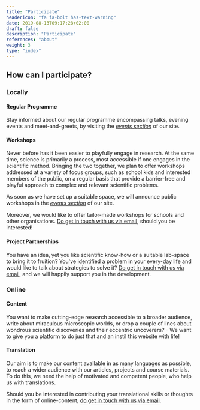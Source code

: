 ```yaml
---
title: "Participate"
headericon: "fa fa-bolt has-text-warning"
date: 2019-08-13T09:17:28+02:00
draft: false
description: "Participate"
references: "about"
weight: 3
type: "index"
---
```


## How can I participate?

### Locally

#### Regular Programme
Stay informed about our regular programme encompassing talks, evening events and meet-and-greets, by visiting the [*events section*](/en/event/) of our site.

#### Workshops
Never before has it been easier to playfully engage in research. At the same time, science is primarily a process, most accessible if one engages in the scientific method. Bringing the two together, we plan to offer workshops addressed at a variety of focus groups, such as school kids and interested members of the public, on a regular basis that provide a barrier-free and playful approach to complex and relevant scientific problems.

As soon as we have set up a suitable space, we will announce public workshops in the [*events section*](/en/event/) of our site.

Moreover, we would like to offer tailor-made workshops for schools and other organisations. [Do get in touch with us via email](mailto:info@biotop.co), should you be interested!

#### Project Partnerships
You have an idea, yet you like scientific know-how or a suitable lab-space to bring it to fruition? You've identified a problem in your every-day life and would like to talk about strategies to solve it?
[Do get in touch with us via email](mailto:info@biotop.co), and we will happily support you in the development.

### Online

#### Content
You want to make cutting-edge research accessible to a broader audience, write about miraculous microscopic worlds, or drop a couple of lines about wondrous scientific discoveries and their eccentric uncoverers? - We want to give you a platform to do just that and an instil this website with life!

#### Translation
Our aim is to make our content available in as many languages as possible, to reach a wider audience with our articles, projects and course materials. To do this, we need the help of motivated and competent people, who help us with translations.

Should you be interested in contributing your translational skills or thoughts in the form of online-content, [do get in touch with us via email](mailto:info@biotop.co).
